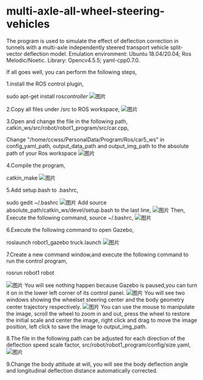 # multi-axle-all-wheel-steering-vehicles
The program is used to simulate the effect of deflection correction in tunnels with a multi-axle independently steered transport vehicle split-vector deflection model.
Emulation environment: Ubuntu 18.04/20.04; Ros Melodic/Noetic.
Library: Opencv4.5.5; yaml-cpp0.7.0.

If all goes well, you can perform the following steps,

1.install the ROS control plugin,

sudo apt-get install ros*controller*
![图片](https://user-images.githubusercontent.com/75433402/227500200-c0447569-a87c-487d-ba12-97d1ba7b94f4.png)

2.Copy all files under /src to ROS workspace,
![图片](https://user-images.githubusercontent.com/75433402/227499846-415d7cba-4768-4ee3-b5d1-34c13c977928.png)

3.Open and change the file in the following path, catkin_ws/src/robot/robot1_program/src/car.cpp,

Change "/home/ccwss/PersonalData/Program/Ros/car5_ws" in config_yaml_path, output_data_path and output_img_path to the absolute path of your Ros workspace
![图片](https://user-images.githubusercontent.com/75433402/227510996-c0113dbe-319d-4cc7-bae3-3a6ab5cde4fc.png)

4.Compile the program,

catkin_make
![图片](https://user-images.githubusercontent.com/75433402/227500587-767fe2ee-1435-49a8-9c49-86713ed194c7.png)

5.Add setup.bash to .bashrc,

sudo gedit ~/.bashrc
![图片](https://user-images.githubusercontent.com/75433402/227512382-6a4eb7d7-f29f-44dd-8926-328b8df1b1fb.png)
Add source absolute_path/catkin_ws/devel/setup.bash to the last line,
![图片](https://user-images.githubusercontent.com/75433402/227507220-9d446103-9f83-4040-a7ed-9dff785becea.png)
Then, Execute the following command, source ~/.bashrc,
![图片](https://user-images.githubusercontent.com/75433402/227507902-dbc2d441-b90b-470f-9572-5c5d4ab1d56c.png)

6.Execute the following command to open Gazebo, 

roslaunch robot1_gazebo truck.launch
![图片](https://user-images.githubusercontent.com/75433402/227508339-f00e1126-ba2f-41a5-8661-4ec65be3d4da.png)

7.Create a new command window,and execute the following command to run the control program,

rosrun robot1 robot

![图片](https://user-images.githubusercontent.com/75433402/227508947-a7056f21-ffd5-4310-8822-ff3d9286ac41.png)
You will see nothing happen because Gazebo is paused,you can turn it on in the lower left corner of its control panel.
![图片](https://user-images.githubusercontent.com/75433402/227509522-120f9dcf-8cbe-4f59-8a5c-6738e8bf002c.png)
You will see two windows showing the wheelset steering center and the body geometry center trajectory respectively.
![图片](https://user-images.githubusercontent.com/75433402/227509673-dd4c0671-63e6-4b95-8c77-aa9896571004.png)
You can use the mouse to manipulate the image, scroll the wheel to zoom in and out, press the wheel to restore the initial scale and center the image, right click and drag to move the image position, left click to save the image to output_img_path.

8.The file in the following path can be adjusted for each direction of the deflection speed scale factor, src/robot/robot1_program/config/size.yaml,
![图片](https://user-images.githubusercontent.com/75433402/227511128-01ddac68-89c3-4f79-88d4-73fd878ff41d.png)

9.Change the body attitude at will, you will see the body deflection angle and longitudinal deflection distance automatically corrected.

